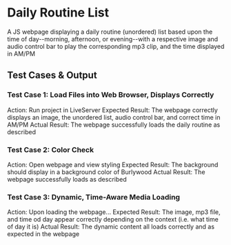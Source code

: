 # Daily Routine List

A JS webpage displaying a daily routine (unordered) list based upon the time of day--morning, afternoon, or evening--with a respective image and audio control bar to play the corresponding mp3 clip, and the time displayed in AM/PM

## Test Cases & Output

### Test Case 1: Load Files into Web Browser, Displays Correctly

Action: Run project in LiveServer
Expected Result: The webpage correctly displays an image, the unordered list, audio control bar, and correct time in AM/PM
Actual Result: The webpage successfully loads the daily routine as described

### Test Case 2: Color Check

Action: Open webpage and view styling
Expected Result: The background should display in a background color of Burlywood
Actual Result: The webpage successfully loads as described

### Test Case 3: Dynamic, Time-Aware Media Loading

Action: Upon loading the webpage...
Expected Result: The image, mp3 file, and time od day appear correctly depending on the context (i.e. what time of day it is)
Actual Result: The dynamic content all loads correctly and as expected in the webpage
